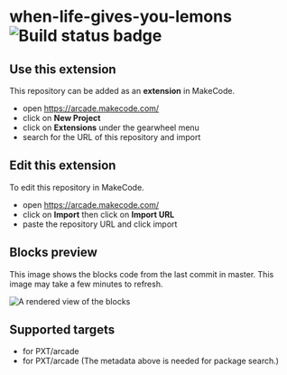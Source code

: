 # when-life-gives-you-lemons ![Build status badge](https://github.com/potterheadmin/when-life-gives-you-lemons/workflows/MakeCode/badge.svg)



## Use this extension

This repository can be added as an **extension** in MakeCode.

* open https://arcade.makecode.com/
* click on **New Project**
* click on **Extensions** under the gearwheel menu
* search for the URL of this repository and import

## Edit this extension

To edit this repository in MakeCode.

* open https://arcade.makecode.com/
* click on **Import** then click on **Import URL**
* paste the repository URL and click import

## Blocks preview

This image shows the blocks code from the last commit in master.
This image may take a few minutes to refresh.

![A rendered view of the blocks](https://github.com/potterheadmin/when-life-gives-you-lemons/raw/master/.makecode/blocks.png)

## Supported targets

* for PXT/arcade
* for PXT/arcade
(The metadata above is needed for package search.)

